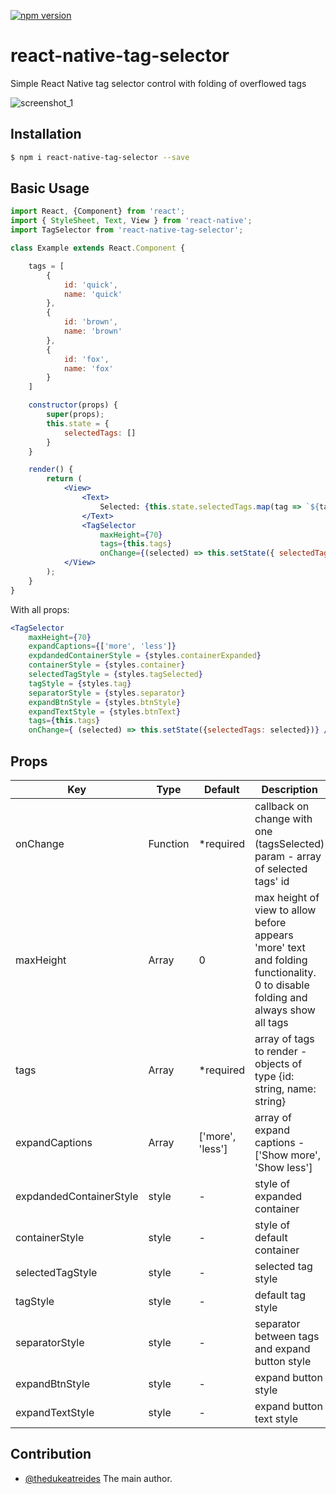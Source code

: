 
[![npm version](https://badge.fury.io/js/react-native-tag-selector.svg)](https://badge.fury.io/js/react-native-tag-selector)

# react-native-tag-selector
Simple React Native tag selector control with folding of overflowed tags

![screenshot_1](https://raw.github.com/thedukeatreides/react-native-tag-selector/master/assets/demo.gif)

## Installation
```bash
$ npm i react-native-tag-selector --save
```

## Basic Usage
```jsx
import React, {Component} from 'react';
import { StyleSheet, Text, View } from 'react-native';
import TagSelector from 'react-native-tag-selector';

class Example extends React.Component {

	tags = [
		{
			id: 'quick',
			name: 'quick'
		},
		{
			id: 'brown',
			name: 'brown'
		},
		{
			id: 'fox',
			name: 'fox'
		}
	]

	constructor(props) {
		super(props);
		this.state = {
			selectedTags: []
		}
	}

	render() {
		return (
			<View>
				<Text>
					Selected: {this.state.selectedTags.map(tag => `${tag} `)}
				</Text>
				<TagSelector
					maxHeight={70}
					tags={this.tags}
					onChange={(selected) => this.setState({ selectedTags: selected })} />
			</View>
		);
	}
}
```

With all props: 
```jsx
<TagSelector
    maxHeight={70}
    expandCaptions={['more', 'less']}
    expdandedContainerStyle = {styles.containerExpanded}
    containerStyle = {styles.container}
    selectedTagStyle = {styles.tagSelected}
    tagStyle = {styles.tag}
    separatorStyle = {styles.separator}
    expandBtnStyle = {styles.btnStyle}
    expandTextStyle = {styles.btnText}
    tags={this.tags}
    onChange={ (selected) => this.setState({selectedTags: selected})} />
```

## Props

| Key | Type | Default | Description |
| --- | --- | --- | --- |
| onChange | Function | \*required | callback on change with one (tagsSelected) param - array of selected tags' id |
| maxHeight | Array | 0 | max height of view to allow before appears 'more' text and folding functionality. 0 to disable folding and always show all tags |
| tags | Array | \*required | array of tags to render - objects of type {id: string, name: string} |
| expandCaptions | Array | ['more', 'less'] | array of expand captions - ['Show more', 'Show less'] |
| expdandedContainerStyle | style | - | style of expanded container |
| containerStyle | style | - | style of default container  |
| selectedTagStyle | style | - | selected tag style |
| tagStyle | style | - | default tag style |
| separatorStyle | style | - | separator between tags and expand button style |
| expandBtnStyle | style | - | expand button style |
| expandTextStyle | style | - | expand button text style |

## Contribution

- [@thedukeatreides](mailto:yuri.shaposhnik@gmail.com) The main author.